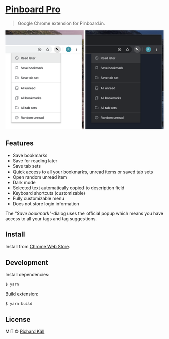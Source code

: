 # [Pinboard Pro](https://chrome.google.com/webstore/detail/pinboard-pro/pmgaobiflaffpllgnepmhcnbdhfgnpna)

> Google Chrome extension for Pinboard.in.

![Pinboard Pro](preview.png)

## Features

- Save bookmarks
- Save for reading later
- Save tab sets
- Quick access to all your bookmarks, unread items or saved tab sets
- Open random unread item
- Dark mode
- Selected text automatically copied to description field
- Keyboard shortcuts (customizable)
- Fully customizable menu
- Does not store login information

The _"Save bookmark"_-dialog uses the official popup which means you have access
to all your tags and tag suggestions.

## Install

Install from [Chrome Web Store](https://chrome.google.com/webstore/detail/pinboard-pro/pmgaobiflaffpllgnepmhcnbdhfgnpna).

## Development

Install dependencies:

```bash
$ yarn
```

Build extension:

```bash
$ yarn build
```

## License

MIT &copy; [Richard Käll](https://richardkall.se)
